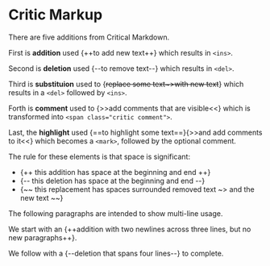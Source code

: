 # Critic Markup

There are five additions from Critical Markdown. 

First is **addition** used {++to add new text++} which results in `<ins>`.

Second is **deletion** used {--to remove text--} which results in `<del>`.

Third is **substituion** used to {~~replace some text~>with new text~~} 
which results in a `<del>` followed by `<ins>`. 

Forth is **comment** used to {>>add comments that are visible<<} 
which is transformed into `<span class="critic comment">`.

Last, the **highlight** used {==to highlight some text==}{>>and add comments to it<<}
which becomes a `<mark>`, followed by the optional comment.


The rule for these elements is that space is significant:

*   {++ this addition has space at the beginning and end ++}
*   {-- this deletion has space at the beginning and end --}
*   {~~ this replacement has spaces surrounded removed text ~> and the new text ~~}

The following paragraphs are intended to show multi-line usage.

We start with an {++addition with
two newlines 
across three lines, but no new paragraphs++}.

We follow with a  {--deletion 
that 
spans
four lines--} to complete.

